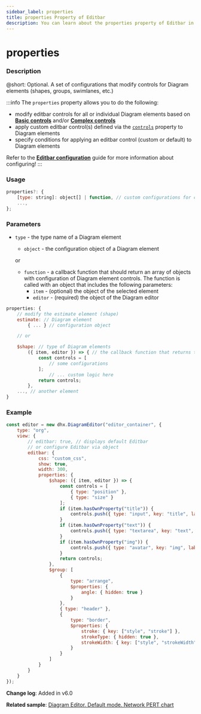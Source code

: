 ```yaml
---
sidebar_label: properties
title: properties Property of Editbar
description: You can learn about the properties property of Editbar in the documentation of the DHTMLX JavaScript Diagram library. Browse developer guides and API reference, try out code examples and live demos, and download a free 30-day evaluation version of DHTMLX Diagram.
---
```


# properties

### Description

@short: Optional. A set of configurations that modify controls for Diagram elements (shapes, groups, swimlanes, etc.)

:::info
The `properties` property allows you to do the following:
- modify editbar controls for all or individual Diagram elements based on [**Basic controls**](guides/diagram_editor/editbar/basic_controls.md) and/or [**Complex controls**](guides/diagram_editor/editbar/complex_controls.md)
- apply custom editbar control(s) defined via the [`controls`](api/diagram_editor/editbar/config/controls_property.md) property to Diagram elements
- specify conditions for applying an editbar control (custom or default) to Diagram elements

Refer to the [**Editbar configuration**](guides/diagram_editor/editbar/complex_controls.md) guide for more information about configuring!
:::

### Usage

~~~jsx
properties?: {
    [type: string]: object[] | function, // custom configurations for controls applied to Diagram elements 
    ...,
};
~~~

### Parameters

- `type` - the type name of a Diagram element
    - `object` - the configuration object of a Diagram element

    or

    - `function` - a callback function that should return an array of objects with configuration of Diagram element controls. The function is called with an object that includes the following parameters:
        - `item` - (optional) the object of the selected element
        - `editor` - (required) the object of the Diagram editor

~~~jsx {3-4,8-15}
properties: {
    // modify the estimate element (shape)
    estimate: // Diagram element
        { ... } // configuration object

    // or

    $shape: // type of Diagram elements
        ({ item, editor }) => { // the callback function that returns the configuration object
            const controls = [
                // some configurations
            ];
                // ... custom logic here
            return controls;
        },
    ..., // another element
}
~~~

### Example

~~~jsx {10-44}
const editor = new dhx.DiagramEditor("editor_container", {
    type: "org",
    view: {
        // editbar: true, // displays default Editbar
        // or configure Editbar via object
        editbar: {
            css: "custom_css",
            show: true,
            width: 300,
            properties: {
                $shape: ({ item, editor }) => {
                    const controls = [
                        { type: "position" },
                        { type: "size" }
                    ];
                    if (item.hasOwnProperty("title")) {
                        controls.push({ type: "input", key: "title", label: "Title", wrap: true });
                    }
                    if (item.hasOwnProperty("text")) {
                        controls.push({ type: "textarea", key: "text", height: 200, label: "Text", wrap: true });
                    }
                    if (item.hasOwnProperty("img")) {
                        controls.push({ type: "avatar", key: "img", label: "Image", wrap: true });
                    }
                    return controls;
                },
                $group: [
                    {
                        type: "arrange",
                        $properties: {
                            angle: { hidden: true }
                        }
                    },
                    { type: "header" },
                    {
                        type: "border",
                        $properties: {
                            stroke: { key: ["style", "stroke"] },
                            strokeType: { hidden: true },
                            strokeWidth: { key: ["style", "strokeWidth"], width: "85%" }
                        }
                    }
                ]
            }
        }
    }
});
~~~

**Change log**: Added in v6.0

**Related sample**: [Diagram Editor. Default mode. Network PERT chart](https://snippet.dhtmlx.com/wdijghbn)
